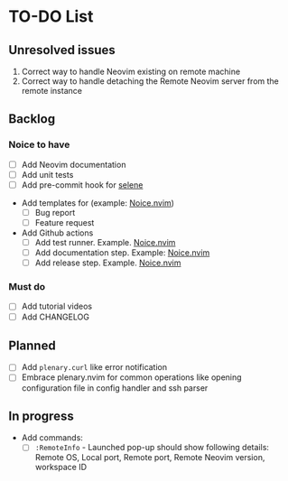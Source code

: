 # TO-DO List

## Unresolved issues

1. Correct way to handle Neovim existing on remote machine
2. Correct way to handle detaching the Remote Neovim server from the remote instance

## Backlog

### Noice to have

- [ ] Add Neovim documentation
- [ ] Add unit tests
- [ ] Add pre-commit hook for [selene](https://github.com/Kampfkarren/selene/pull/541)
- Add templates for (example: [Noice.nvim](https://github.com/folke/noice.nvim/tree/main/.github/ISSUE_TEMPLATE))
  - [ ] Bug report
  - [ ] Feature request
- Add Github actions
  - [ ] Add test runner. Example. [Noice.nvim](https://github.com/folke/noice.nvim/blob/main/.github/workflows/ci.yml)
  - [ ] Add documentation step. Example: [Noice.nvim](https://github.com/folke/noice.nvim/blob/main/.github/workflows/ci.yml#L29-L48)
  - [ ] Add release step. Example. [Noice.nvim](https://github.com/folke/noice.nvim/blob/main/.github/workflows/ci.yml)

### Must do

- [ ] Add tutorial videos
- [ ] Add CHANGELOG

## Planned

- [ ] Add `plenary.curl` like error notification
- [ ] Embrace plenary.nvim for common operations like opening configuration file
in config handler and ssh parser

## In progress

- Add commands:
  - [ ] `:RemoteInfo` - Launched pop-up should show following details: Remote OS,
  Local port, Remote port, Remote Neovim version, workspace ID
